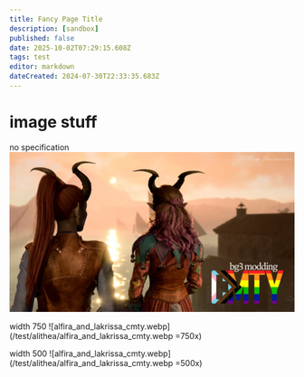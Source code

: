 ```yaml
---
title: Fancy Page Title
description: [sandbox]
published: false
date: 2025-10-02T07:29:15.608Z
tags: test
editor: markdown
dateCreated: 2024-07-30T22:33:35.683Z
---
```


# image stuff

no specification
![alfira_and_lakrissa_cmty.webp](/test/alithea/alfira_and_lakrissa_cmty.webp)

width 750
![alfira_and_lakrissa_cmty.webp](/test/alithea/alfira_and_lakrissa_cmty.webp =750x)

width 500
![alfira_and_lakrissa_cmty.webp](/test/alithea/alfira_and_lakrissa_cmty.webp =500x)
